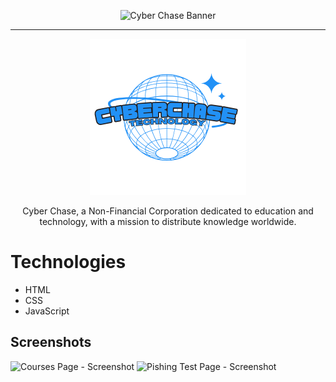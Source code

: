 <p align="center"> <img src="https://imgur.com/ztcfGWG.png" alt="Cyber Chase Banner"> </p>

<hr>

<p align="center"> <img src="https://github.com/Cyber-Chase/Frontend/blob/main/assets/logo/png/Logo3_NoBackground250x250.png" alt="Cyber Chase Logo"> </p>
<p align="center">Cyber Chase, a Non-Financial Corporation dedicated to education and technology, with a mission to distribute knowledge worldwide.</p>

# Technologies
* HTML
* CSS
* JavaScript

## Screenshots
![Courses Page - Screenshot](https://imgur.com/mwAFx06.png)
![Pishing Test Page - Screenshot](https://imgur.com/dPfRdK7.png)
